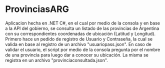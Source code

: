 # ProvinciasARG
Aplicacion hecha en .NET C#, en el cual por medio de la consola y en base a la API del gobierno, se consulta un listado de las provincias de Argentina con su correspondientes coordenadas de ubicación (Latitud y Longitud).
Primero hace un pedido de registro de Usuario y Contraseña, la cual se valida en base al registro de un archivo "usuariopass.json".
En caso de validar el usuario, el script por medio de la consola pregunta por el nombre de una provincia para luego dar a conocer su ubicación.
La misma se registra en un archivo "provinciaconsultada.json".

